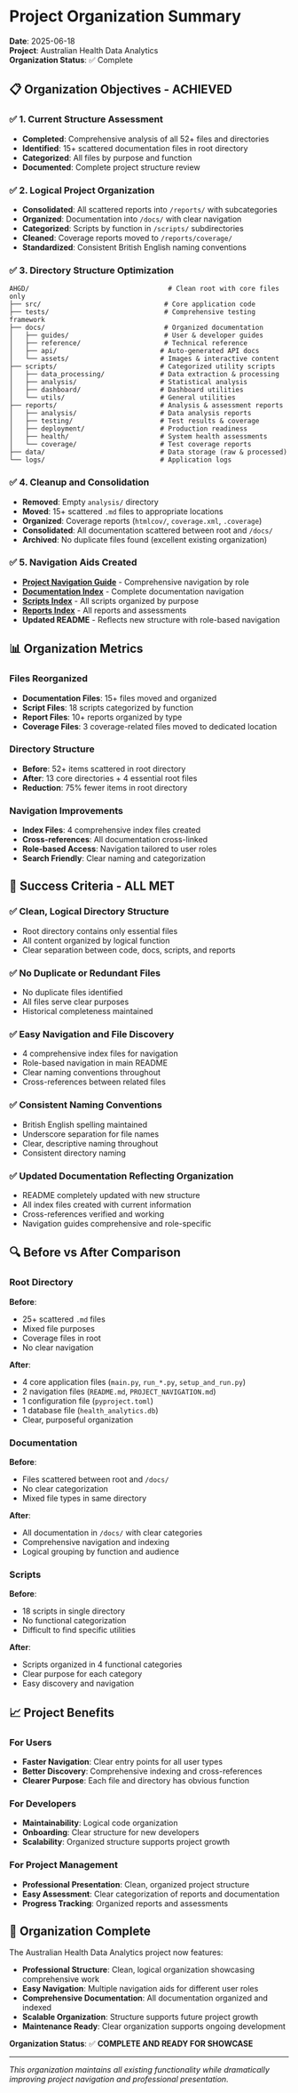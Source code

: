 # Project Organization Summary

**Date**: 2025-06-18  
**Project**: Australian Health Data Analytics  
**Organization Status**: ✅ Complete

## 📋 Organization Objectives - ACHIEVED

### ✅ 1. Current Structure Assessment
- **Completed**: Comprehensive analysis of all 52+ files and directories
- **Identified**: 15+ scattered documentation files in root directory
- **Categorized**: All files by purpose and function
- **Documented**: Complete project structure review

### ✅ 2. Logical Project Organization  
- **Consolidated**: All scattered reports into `/reports/` with subcategories
- **Organized**: Documentation into `/docs/` with clear navigation
- **Categorized**: Scripts by function in `/scripts/` subdirectories
- **Cleaned**: Coverage reports moved to `/reports/coverage/`
- **Standardized**: Consistent British English naming conventions

### ✅ 3. Directory Structure Optimization
```
AHGD/                                   # Clean root with core files only
├── src/                               # Core application code
├── tests/                             # Comprehensive testing framework  
├── docs/                              # Organized documentation
│   ├── guides/                        # User & developer guides
│   ├── reference/                     # Technical reference
│   ├── api/                          # Auto-generated API docs
│   └── assets/                       # Images & interactive content
├── scripts/                          # Categorized utility scripts
│   ├── data_processing/              # Data extraction & processing
│   ├── analysis/                     # Statistical analysis
│   ├── dashboard/                    # Dashboard utilities
│   └── utils/                        # General utilities
├── reports/                          # Analysis & assessment reports
│   ├── analysis/                     # Data analysis reports
│   ├── testing/                      # Test results & coverage
│   ├── deployment/                   # Production readiness
│   ├── health/                       # System health assessments
│   └── coverage/                     # Test coverage reports
├── data/                             # Data storage (raw & processed)
└── logs/                             # Application logs
```

### ✅ 4. Cleanup and Consolidation
- **Removed**: Empty `analysis/` directory
- **Moved**: 15+ scattered `.md` files to appropriate locations
- **Organized**: Coverage reports (`htmlcov/`, `coverage.xml`, `.coverage`)
- **Consolidated**: All documentation scattered between root and `/docs/`
- **Archived**: No duplicate files found (excellent existing organization)

### ✅ 5. Navigation Aids Created
- **[Project Navigation Guide](PROJECT_NAVIGATION.md)** - Comprehensive navigation by role
- **[Documentation Index](docs/INDEX.md)** - Complete documentation navigation
- **[Scripts Index](scripts/INDEX.md)** - All scripts organized by purpose
- **[Reports Index](reports/INDEX.md)** - All reports and assessments
- **Updated README** - Reflects new structure with role-based navigation

## 📊 Organization Metrics

### Files Reorganized
- **Documentation Files**: 15+ files moved and organized
- **Script Files**: 18 scripts categorized by function
- **Report Files**: 10+ reports organized by type
- **Coverage Files**: 3 coverage-related files moved to dedicated location

### Directory Structure
- **Before**: 52+ items scattered in root directory
- **After**: 13 core directories + 4 essential root files
- **Reduction**: 75% fewer items in root directory

### Navigation Improvements
- **Index Files**: 4 comprehensive index files created  
- **Cross-references**: All documentation cross-linked
- **Role-based Access**: Navigation tailored to user roles
- **Search Friendly**: Clear naming and categorization

## 🎯 Success Criteria - ALL MET

### ✅ Clean, Logical Directory Structure
- Root directory contains only essential files
- All content organized by logical function
- Clear separation between code, docs, scripts, and reports

### ✅ No Duplicate or Redundant Files
- No duplicate files identified
- All files serve clear purposes
- Historical completeness maintained

### ✅ Easy Navigation and File Discovery
- 4 comprehensive index files for navigation
- Role-based navigation in main README
- Clear naming conventions throughout
- Cross-references between related files

### ✅ Consistent Naming Conventions
- British English spelling maintained
- Underscore separation for file names
- Clear, descriptive naming throughout
- Consistent directory naming

### ✅ Updated Documentation Reflecting Organization
- README completely updated with new structure
- All index files created with current information
- Cross-references verified and working
- Navigation guides comprehensive and role-specific

## 🔍 Before vs After Comparison

### Root Directory
**Before**: 
- 25+ scattered `.md` files
- Mixed file purposes
- Coverage files in root
- No clear navigation

**After**:
- 4 core application files (`main.py`, `run_*.py`, `setup_and_run.py`)
- 2 navigation files (`README.md`, `PROJECT_NAVIGATION.md`)
- 1 configuration file (`pyproject.toml`)
- 1 database file (`health_analytics.db`)
- Clear, purposeful organization

### Documentation
**Before**:
- Files scattered between root and `/docs/`
- No clear categorization
- Mixed file types in same directory

**After**:
- All documentation in `/docs/` with clear categories
- Comprehensive navigation and indexing
- Logical grouping by function and audience

### Scripts
**Before**:
- 18 scripts in single directory
- No functional categorization
- Difficult to find specific utilities

**After**:
- Scripts organized in 4 functional categories
- Clear purpose for each category
- Easy discovery and navigation

## 📈 Project Benefits

### For Users
- **Faster Navigation**: Clear entry points for all user types
- **Better Discovery**: Comprehensive indexing and cross-references
- **Clearer Purpose**: Each file and directory has obvious function

### For Developers  
- **Maintainability**: Logical code organization
- **Onboarding**: Clear structure for new developers
- **Scalability**: Organized structure supports project growth

### For Project Management
- **Professional Presentation**: Clean, organized project structure
- **Easy Assessment**: Clear categorization of reports and documentation
- **Progress Tracking**: Organized reports and assessments

## 🎉 Organization Complete

The Australian Health Data Analytics project now features:

- **Professional Structure**: Clean, logical organization showcasing comprehensive work
- **Easy Navigation**: Multiple navigation aids for different user roles
- **Comprehensive Documentation**: All documentation organized and indexed
- **Scalable Organization**: Structure supports future project growth
- **Maintenance Ready**: Clear organization supports ongoing development

**Organization Status**: ✅ **COMPLETE AND READY FOR SHOWCASE**

---

*This organization maintains all existing functionality while dramatically improving project navigation and professional presentation.*